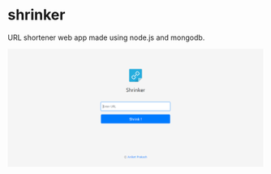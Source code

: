 # shrinker

URL shortener web app made using node.js and mongodb.



![Shrinker app image](./images/shrinker.png)
